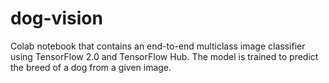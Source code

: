 # dog-vision
Colab notebook that contains an end-to-end multiclass image classifier using TensorFlow 2.0 and TensorFlow Hub. The model is trained to predict the breed of a dog from a given image.
